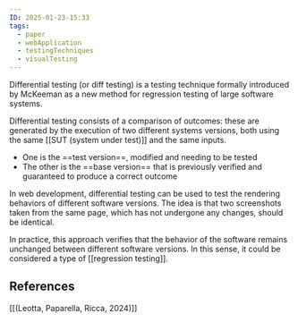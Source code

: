 ```yaml
---
ID: 2025-01-23-15:33
tags:
  - paper
  - webApplication
  - testingTechniques
  - visualTesting
---
```

Differential testing (or diff testing) is a testing technique formally introduced by McKeeman as a new method for regression testing of large software systems.

Differential testing consists of a comparison of outcomes: these are generated by the execution of two different systems versions, both using the same [[SUT (system under test)]] and the same inputs.
- One is the ==test version==, modified and needing to be tested
- The other is the ==base version== that is previously verified and guaranteed to produce a correct outcome

In web development, differential testing can be used to test the rendering behaviors of different software versions. The idea is that two screenshots taken from the same page, which has not undergone any changes, should be identical.

In practice, this approach verifies that the behavior of the software remains unchanged between different software versions. In this sense, it could be considered a type of [[regression testing]].

## References
[[(Leotta, Paparella, Ricca, 2024)]]